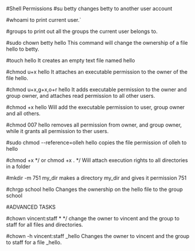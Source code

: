 #Shell Permissions
#su betty 
changes betty to another user account

#whoami
to print current user.`

#groups
to print out all the groups the current user belongs to.

#sudo chown betty hello
This command will change the ownership of a file hello to betty.

#touch hello
It creates an empty text file named hello

#chmod u+x hello
It attaches an executable permission to the owner of the file hello.

#chmod u+x,g+x,o+r hello
It adds executable permission to the owner and group owner, and attaches read permission to all other users.

#chmod +x hello
Will add the executable permission to user, group owner and all others.

#chmod 007 hello
removes all permission from owner, and group owner, while it grants all permission to ther users.

#sudo chmod --reference=olleh hello
copies the file permission of olleh to hello

#chmod +x */ or chmod +x . */
Will attach execution rights to all directories in a folder

#mkdir -m 751 my_dir
makes a directory my_dir and gives it permission 751

#chrgp school hello
Changes the ownership on the hello file to the group school

#ADVANCED TASKS

#chown vincent:staff * */
change the owner to vincent and the group to staff for all files and directories.

#chown -h vincent:staff _hello
Changes the owner to vincent and the group to staff for a file _hello.
